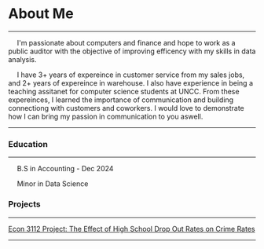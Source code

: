 # About Me
---

&emsp; I'm passionate about computers and finance and hope to work as a public auditor with the objective of improving efficency with my skills in data analysis. 

&emsp; I have 3+ years of expereince in customer service from my sales jobs, and 2+ years of expereince in warehouse. I also have experience in being a teaching assitanet for computer science students at UNCC. From these expereinces, I learned the importance of communication and building connectiong with customers and coworkers. I would love to demonstrate how I can bring my passion in communication to you aswell. 

---

### Education

---
&emsp; B.S in Accounting - Dec 2024
  
&emsp; Minor in Data Science

### Projects

---

[Econ 3112 Project: The Effect of High School Drop Out Rates on Crime Rates](https://github.com/damullutkid/damullutkid.github.io/blob/a1c97fb2eac1f010473446969b0fdf95b490e026/assets/ECON%203112%20001%20Project%20Paper.pdf)

---


